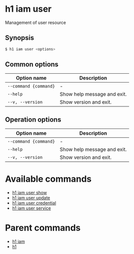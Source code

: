 
# h1 iam user

Management of user resource

## Synopsis

```bash
$ h1 iam user <options>
```

## Common options

| Option name               | Description                 |
| ------------------------- | --------------------------- |
| ```--command {command}``` | -                           |
| ```--help```              | Show help message and exit. |
| ```--v, --version```      | Show version and exit.      |

## Operation options

| Option name               | Description                 |
| ------------------------- | --------------------------- |
| ```--command {command}``` | -                           |
| ```--help```              | Show help message and exit. |
| ```--v, --version```      | Show version and exit.      |

# Available commands

* [h1 iam user show](./show/README.md)
* [h1 iam user update](./update/README.md)
* [h1 iam user credential](./credential/README.md)
* [h1 iam user service](./service/README.md)

# Parent commands

* [h1 iam](./../README.md)
* [h1](./../../README.md)
